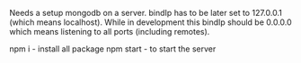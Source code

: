 Needs a setup mongodb on a server. bindIp has to be later set to 127.0.0.1 (which means localhost). While in development
this bindIp should be 0.0.0.0 which means listening to all ports (including remotes).

npm i - install all package
npm start - to start the server